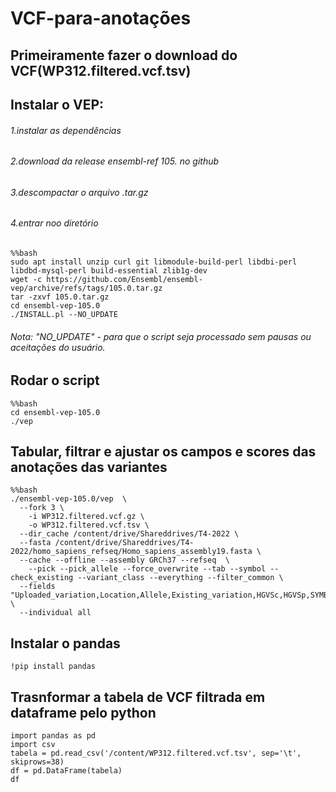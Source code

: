 # VCF-para-anotações

## Primeiramente fazer o download do VCF(WP312.filtered.vcf.tsv)

## Instalar o VEP:

###### 1.instalar as dependências
###### 2.download da release ensembl-ref 105. no github
###### 3.descompactar o arquivo .tar.gz
###### 4.entrar noo diretório


```
%%bash
sudo apt install unzip curl git libmodule-build-perl libdbi-perl libdbd-mysql-perl build-essential zlib1g-dev
wget -c https://github.com/Ensembl/ensembl-vep/archive/refs/tags/105.0.tar.gz
tar -zxvf 105.0.tar.gz
cd ensembl-vep-105.0
./INSTALL.pl --NO_UPDATE
```
###### Nota: "NO_UPDATE" - para que o script seja processado sem pausas ou aceitações do usuário.

## Rodar o script
```
%%bash
cd ensembl-vep-105.0
./vep
```
## Tabular, filtrar e ajustar os campos e scores das anotações das variantes

```
%%bash
./ensembl-vep-105.0/vep  \
  --fork 3 \
	-i WP312.filtered.vcf.gz \
	-o WP312.filtered.vcf.tsv \
  --dir_cache /content/drive/Shareddrives/T4-2022 \
  --fasta /content/drive/Shareddrives/T4-2022/homo_sapiens_refseq/Homo_sapiens_assembly19.fasta \
  --cache --offline --assembly GRCh37 --refseq  \
	--pick --pick_allele --force_overwrite --tab --symbol --check_existing --variant_class --everything --filter_common \
  --fields "Uploaded_variation,Location,Allele,Existing_variation,HGVSc,HGVSp,SYMBOL,Consequence,IND,ZYG,Amino_acids,CLIN_SIG,PolyPhen,SIFT,VARIANT_CLASS,FREQS" \
  --individual all
```

## Instalar o pandas

```
!pip install pandas
```

## Trasnformar a tabela de VCF filtrada em dataframe pelo python

```
import pandas as pd
import csv
tabela = pd.read_csv('/content/WP312.filtered.vcf.tsv', sep='\t', skiprows=38)
df = pd.DataFrame(tabela)
df
```

